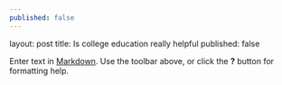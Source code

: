 ```yaml
---
published: false
---
```


layout: post
title: Is college education really helpful
published: false

Enter text in [Markdown](http://daringfireball.net/projects/markdown/). Use the toolbar above, or click the **?** button for formatting help.
